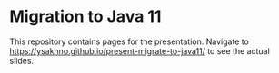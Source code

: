 # Migration to Java 11

This repository contains pages for the presentation.  Navigate to https://ysakhno.github.io/present-migrate-to-java11/ to see the actual slides.
